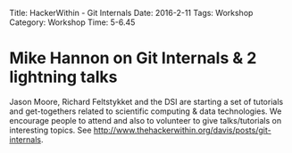 Title: HackerWithin - Git Internals
Date: 2016-2-11
Tags:  Workshop
Category: Workshop
Time: 5-6.45

# Mike Hannon on Git Internals & 2 lightning talks

Jason Moore, Richard Feltstykket and the DSI are starting
a set of tutorials and get-togethers related to scientific computing &amp; data technologies. 
We encourage people to attend and also to volunteer to give talks/tutorials
on interesting topics.  See <a href="http://www.thehackerwithin.org/davis/posts/git-internals">http://www.thehackerwithin.org/davis/posts/git-internals</a>.
